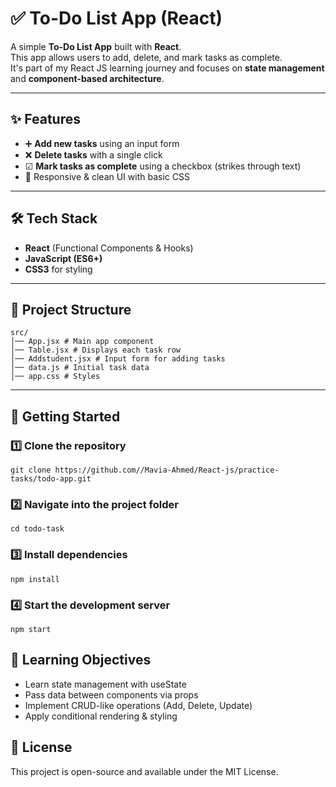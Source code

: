 # ✅ To-Do List App (React)

A simple **To-Do List App** built with **React**.  
This app allows users to add, delete, and mark tasks as complete.  
It's part of my React JS learning journey and focuses on **state management** and **component-based architecture**.  




---

## ✨ Features
- ➕ **Add new tasks** using an input form
- ❌ **Delete tasks** with a single click
- ☑ **Mark tasks as complete** using a checkbox (strikes through text)
- 📱 Responsive & clean UI with basic CSS

---

## 🛠 Tech Stack
- **React** (Functional Components & Hooks)
- **JavaScript (ES6+)**
- **CSS3** for styling

---

## 📂 Project Structure
```
src/
│── App.jsx # Main app component
│── Table.jsx # Displays each task row
│── Addstudent.jsx # Input form for adding tasks
│── data.js # Initial task data
│── app.css # Styles
```



---

## 🚀 Getting Started

### 1️⃣ Clone the repository
```
git clone https://github.com//Mavia-Ahmed/React-js/practice-tasks/todo-app.git
```

### 2️⃣ Navigate into the project folder
```
cd todo-task
```

### 3️⃣ Install dependencies
```
npm install
```

### 4️⃣ Start the development server
```
npm start
```


## 🎯 Learning Objectives
- Learn state management with useState
- Pass data between components via props
- Implement CRUD-like operations (Add, Delete, Update)
- Apply conditional rendering & styling


## 📜 License
This project is open-source and available under the MIT License.
